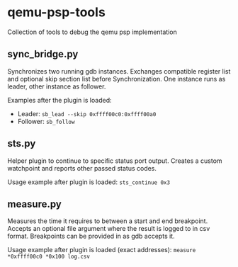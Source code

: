# qemu-psp-tools
Collection of tools to debug the qemu psp implementation

## sync\_bridge.py
Synchronizes two running gdb instances. Exchanges compatible register list and optional skip section list before Synchronization.
One instance runs as leader, other instance as follower.

Examples after the plugin is loaded:
* Leader: `sb_lead --skip 0xffff00c0:0xffff00a0`
* Follower: `sb_follow`

## sts.py
Helper plugin to continue to specific status port output. Creates a custom watchpoint and reports other passed status codes.

Usage example after plugin is loaded: `sts_continue 0x3`

## measure.py
Measures the time it requires to between a start and end breakpoint. Accepts an optional file argument where the result is logged to in csv format. Breakpoints can be provided in as gdb accepts it.

Usage example after plugin is loaded (exact addresses): `measure *0xffff00c0 *0x100 log.csv`
